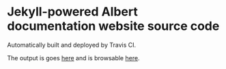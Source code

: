 # Jekyll-powered Albert documentation website source code

Automatically built and deployed by Travis CI.

The output is goes [here](https://github.com/albertlauncher/albertlauncher.github.io) and is browsable [here](https://albertlauncher.github.io/).
